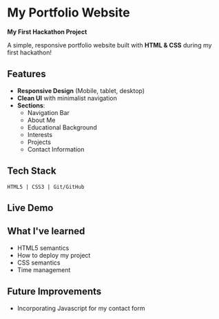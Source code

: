 # My Portfolio Website 
**My First Hackathon Project** 

A simple, responsive portfolio website built with **HTML & CSS** during my first hackathon!  

## Features 
- **Responsive Design** (Mobile, tablet, desktop)  
- **Clean UI** with minimalist navigation  
- **Sections**:  
  - Navigation Bar
  - About Me  
  - Educational Background
  - Interests  
  - Projects  
  - Contact Information


## Tech Stack   
```plaintext
HTML5 | CSS3 | Git/GitHub
```

## Live Demo 



## What I've learned
- HTML5 semantics
- How to deploy my project
- CSS semantics 
- Time management

## Future Improvements
- Incorporating Javascript for my contact form

